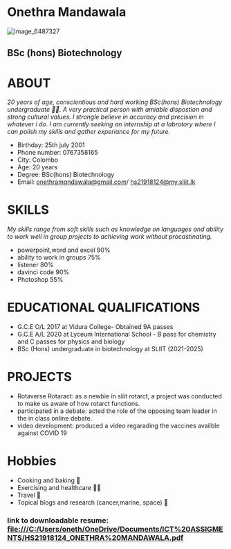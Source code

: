 # Onethra Mandawala
![image_6487327](https://user-images.githubusercontent.com/91050789/135574413-77c57c00-e091-4c5d-a376-e1e5f5a8be9e.jpg)
## BSc (hons) Biotechnology
# **ABOUT**
*20 years of age, conscientious and hard working BSc(hons) Biotechnology undergraduate 👩‍🎓. A very practical person with amiable dispostion and strong cultural values. I strongle believe in accuracy and precision in whatever i do. I am currently seeking an internship at a labrotory where I can polish my skills and gather experiance for my future.*
* Birthday: 25th july 2001
* Phone number: 0767358165
* City: Colombo
* Age: 20 years
* Degree: BSc(hons) Biotechnology
* Email: onethramqndawala@gmail.com/ hs21918124@my.sliit.lk

# **SKILLS**
*My skills range from soft skills such as knowledge on languages and ability to work well in group projects to achieving work without procastinating.*
* powerpoint,word and excel 90%
* ability to work in groups 75%
* listener 80%
* davinci code 90%
* Photoshop 55%
# **EDUCATIONAL QUALIFICATIONS**
* G.C.E O/L 2017 at Vidura College- Obtained 9A passes
* G.C.E A/L 2020 at Lyceum International School - B pass for chemistry and C passes for physics and biology
* BSc (Hons) undergraduate in biotechnology at SLIIT (2021-2025)
# **PROJECTS**
* Rotaverse Rotaract: as a newbie in sliit rotarct, a project was conducted to make us aware of how rotarct functions.
* participated in a debate: acted the role of the opposing team leader in the in class online debate.
* video development: produced a video regarading the vaccines availble against COVID 19
# **Hobbies**
* Cooking and baking 🍰
* Exercising and healthcare 🚴‍♀️
* Travel 🚋
* Topical blogs and research (cancer,marine, space) 🌟
### link to downloadable resume: [file:///C:/Users/oneth/OneDrive/Documents/ICT%20ASSIGMENTS/HS21918124_ONETHRA%20MANDAWALA.pdf](file:///C:/Users/oneth/OneDrive/Documents/ICT%20ASSIGMENTS/HS21918124_ONETHRA%20MANDAWALA.pdf)



